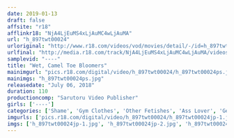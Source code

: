 ```yaml
---
date: 2019-01-13
draft: false
affsite: "r18"
afflinkr18: "NjA4LjEuMS4xLjAuMC4wLjAuMA"
url: "h_897twt00024"
urloriginal: "http://www.r18.com/videos/vod/movies/detail/-/id=h_897twt00024"
urlfinal: "http://media.r18.com/track/NjA4LjEuMS4xLjAuMC4wLjAuMA/videos/vod/movies/detail/-/id=h_897twt00024"
samplevid: "----"
title: "Wet, Camel Toe Bloomers"
mainimgurl: "pics.r18.com/digital/video/h_897twt00024/h_897twt00024ps.jpg"
mainimgs: "h_897twt00024ps.jpg"
releasedate: "July 06, 2018"
duration: 110
productioncomp: "Sarutoru Video Publisher"
girls: ['----']
categories: ['Shame', 'Gym Clothes', 'Other Fetishes', 'Ass Lover', 'Genital Close-Up', 'Amateur', 'Non-nude Erotica', 'Squirting', 'Big Vibrator', 'Hi-Def']
imgurls: ['pics.r18.com/digital/video/h_897twt00024/h_897twt00024jp-1.jpg', 'pics.r18.com/digital/video/h_897twt00024/h_897twt00024jp-2.jpg', 'pics.r18.com/digital/video/h_897twt00024/h_897twt00024jp-3.jpg', 'pics.r18.com/digital/video/h_897twt00024/h_897twt00024jp-4.jpg', 'pics.r18.com/digital/video/h_897twt00024/h_897twt00024jp-5.jpg', 'pics.r18.com/digital/video/h_897twt00024/h_897twt00024jp-6.jpg', 'pics.r18.com/digital/video/h_897twt00024/h_897twt00024jp-7.jpg', 'pics.r18.com/digital/video/h_897twt00024/h_897twt00024jp-8.jpg', 'pics.r18.com/digital/video/h_897twt00024/h_897twt00024jp-9.jpg', 'pics.r18.com/digital/video/h_897twt00024/h_897twt00024jp-10.jpg', 'pics.r18.com/digital/video/h_897twt00024/h_897twt00024jp-11.jpg', 'pics.r18.com/digital/video/h_897twt00024/h_897twt00024jp-12.jpg', 'pics.r18.com/digital/video/h_897twt00024/h_897twt00024jp-13.jpg', 'pics.r18.com/digital/video/h_897twt00024/h_897twt00024jp-14.jpg', 'pics.r18.com/digital/video/h_897twt00024/h_897twt00024jp-15.jpg', 'pics.r18.com/digital/video/h_897twt00024/h_897twt00024jp-16.jpg', 'pics.r18.com/digital/video/h_897twt00024/h_897twt00024jp-17.jpg', 'pics.r18.com/digital/video/h_897twt00024/h_897twt00024jp-18.jpg', 'pics.r18.com/digital/video/h_897twt00024/h_897twt00024jp-19.jpg', 'pics.r18.com/digital/video/h_897twt00024/h_897twt00024jp-20.jpg']
imgs: ['h_897twt00024jp-1.jpg', 'h_897twt00024jp-2.jpg', 'h_897twt00024jp-3.jpg', 'h_897twt00024jp-4.jpg', 'h_897twt00024jp-5.jpg', 'h_897twt00024jp-6.jpg', 'h_897twt00024jp-7.jpg', 'h_897twt00024jp-8.jpg', 'h_897twt00024jp-9.jpg', 'h_897twt00024jp-10.jpg', 'h_897twt00024jp-11.jpg', 'h_897twt00024jp-12.jpg', 'h_897twt00024jp-13.jpg', 'h_897twt00024jp-14.jpg', 'h_897twt00024jp-15.jpg', 'h_897twt00024jp-16.jpg', 'h_897twt00024jp-17.jpg', 'h_897twt00024jp-18.jpg', 'h_897twt00024jp-19.jpg', 'h_897twt00024jp-20.jpg']
---
```

